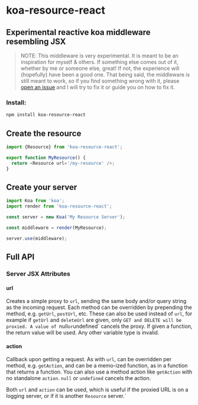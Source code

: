 # koa-resource-react
## Experimental reactive koa middleware resembling JSX

> NOTE: This middleware is very experimental. It is meant to be an inspiration
> for myself & others. If something else comes out of it, whether by me or
> someone else, great! If not, the experience will (hopefully) have been a
> good one. That being said, the middleware is still meant to work, so if you
> find something wrong with it, please [open an issue][issues] and I will try
> to fix it or guide you on how to fix it.

### Install:

```bash
npm install koa-resource-react
```

## Create the resource

```javascript
import {Resource} from 'koa-resource-react';

export function MyResource() {
  return <Resource url='/my-resource' />;
}
```

## Create your server

```javascript
import Koa from 'koa';
import render from 'koa-resource-react';

const server = new Koa('My Resource Server');

const middleware = render(MyResource);

server.use(middleware);
```

## Full API

### Server JSX Attributes

#### url

Creates a simple proxy to `url`, sending the same body and/or query string as the incoming request. Each method can be overridden by prepending the method, e.g. `getUrl`, `postUrl`, etc. These can also be used instead of `url`, for example if `getUrl` and `deleteUrl` are given, only `GET and DELETE will be proxied. A value of `null` or `undefined` cancels the proxy. If given a function, the return value will be used. Any other variable type is invalid.

#### action

Callback upon getting a request. As with `url`, can be overridden per method, e.g. `getAction`, and can be a memo-ized function, as in a function that returns a function. You can also use a method action like `getAction` with no standalone `action`. `null` or `undefined` cancels the action.

Both `url` and `action` can be used, which is useful if the proxied URL is on a logging server, or if it is another `Resource` server.`

[issues]: https://github.com/trisys3/koa-resource-react/issues
